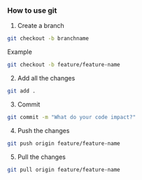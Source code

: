 ### How to use git

1. Create a branch

```sh
git checkout -b branchname
```

Example
```sh
git checkout -b feature/feature-name
```

2. Add all the changes
```sh
git add .
```

3. Commit
```sh
git commit -m "What do your code impact?"
```

4. Push the changes
```sh
git push origin feature/feature-name
```

5. Pull the changes
```sh
git pull origin feature/feature-name
```